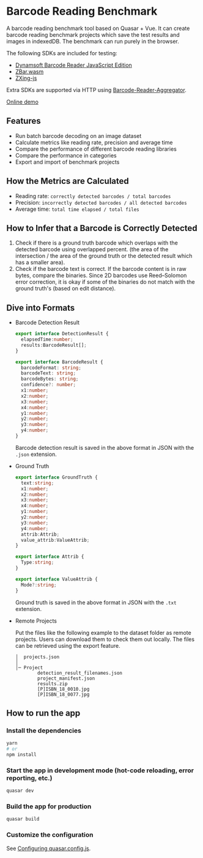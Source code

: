 # Barcode Reading Benchmark

A barcode reading benchmark tool based on Quasar + Vue. It can create barcode reading benchmark projects which save the test results and images in indexedDB. The benchmark can run purely in the browser.

The following SDKs are included for testing:

* [Dynamsoft Barcode Reader JavaScript Edition](https://www.dynamsoft.com/barcode-reader/sdk-javascript/)
* [ZBar.wasm](https://github.com/undecaf/zbar-wasm)
* [ZXing-js](https://github.com/zxing-js/library)

Extra SDKs are supported via HTTP using [Barcode-Reader-Aggregator](https://github.com/tony-xlh/Barcode-Reader-Aggregator).

[Online demo](https://tony-xlh.github.io/barcode-dataset/benchmark/)

## Features

* Run batch barcode decoding on an image dataset
* Calculate metrics like reading rate, precision and average time
* Compare the performance of different barcode reading libraries
* Compare the performance in categories
* Export and import of benchmark projects

## How the Metrics are Calculated

* Reading rate: `correctly detected barcodes / total barcodes`
* Precision: `incorrectly detected barcodes / all detected barcodes`
* Average time: `total time elapsed / total files`

## How to Infer that a Barcode is Correctly Detected

1. Check if there is a ground truth barcode which overlaps with the detected barcode using overlapped percent. (the area of the intersection / the area of the ground truth or the detected result which has a smaller area).
2. Check if the barcode text is correct. If the barcode content is in raw bytes, compare the binaries. Since 2D barcodes use Reed–Solomon error correction, it is okay if some of the binaries do not match with the ground truth's (based on edit distance).

## Dive into Formats

* Barcode Detection Result
   
   ```ts
   export interface DetectionResult {
     elapsedTime:number;
     results:BarcodeResult[];
   }

   export interface BarcodeResult {
     barcodeFormat: string;
     barcodeText: string;
     barcodeBytes: string;
     confidence?: number;
     x1:number;
     x2:number;
     x3:number;
     x4:number;
     y1:number;
     y2:number;
     y3:number;
     y4:number;
   }
   ```
   
   Barcode detection result is saved in the above format in JSON with the `.json` extension.

* Ground Truth

   ```ts
   export interface GroundTruth {
     text:string;
     x1:number;
     x2:number;
     x3:number;
     x4:number;
     y1:number;
     y2:number;
     y3:number;
     y4:number;
     attrib:Attrib;
     value_attrib:ValueAttrib;
   }

   export interface Attrib {
     Type:string;
   }

   export interface ValueAttrib {
     Mode?:string;
   }
   ```
   
   Ground truth is saved in the above format in JSON with the `.txt` extension.

* Remote Projects

   Put the files like the following example to the dataset folder as remote projects. Users can download them to check them out locally. The files can be retrieved using the export feature.

   ```
   │  projects.json
   │
   │─ Project
           detection_result_filenames.json
           project_manifest.json
           results.zip
           [P]ISBN_18_0010.jpg
           [P]ISBN_18_0077.jpg
   ```

## How to run the app

### Install the dependencies

```bash
yarn
# or
npm install
```

### Start the app in development mode (hot-code reloading, error reporting, etc.)
```bash
quasar dev
```


### Build the app for production
```bash
quasar build
```

### Customize the configuration
See [Configuring quasar.config.js](https://v2.quasar.dev/quasar-cli-vite/quasar-config-js).
